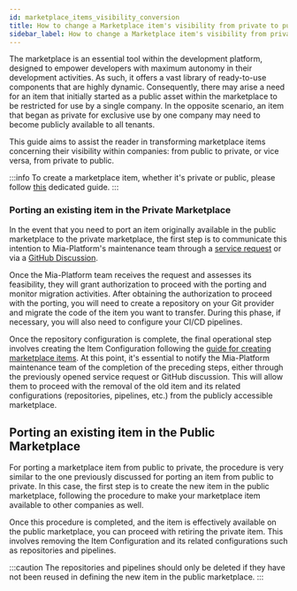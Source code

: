 ```yaml
---
id: marketplace_items_visibility_conversion
title: How to change a Marketplace item's visibility from private to public and vice versa
sidebar_label: How to change a Marketplace item's visibility from private to public and vice versa
---
```


The marketplace is an essential tool within the development platform, designed to empower developers with maximum autonomy in their development activities. As such, it offers a vast library of ready-to-use components that are highly dynamic. Consequently, there may arise a need for an item that initially started as a public asset within the marketplace to be restricted for use by a single company. In the opposite scenario, an item that began as private for exclusive use by one company may need to become publicly available to all tenants.

This guide aims to assist the reader in transforming marketplace items concerning their visibility within companies: from public to private, or vice versa, from private to public.

:::info
To create a marketplace item, whether it's private or public, please follow [this](/marketplace/add_to_marketplace/contributing_overview.md) dedicated guide.
:::

### Porting an existing item in the Private Marketplace

In the event that you need to port an item originally available in the public marketplace to the private marketplace, the first step is to communicate this intention to Mia-Platform's maintenance team through a [service request](https://makeitapp.atlassian.net/servicedesk/customer/portal/21) or via a [GitHub Discussion](https://github.com/mia-platform/community).

Once the Mia-Platform team receives the request and assesses its feasibility, they will grant authorization to proceed with the porting and monitor migration activities. After obtaining the authorization to proceed with the porting, you will need to create a repository on your Git provider and migrate the code of the item you want to transfer. During this phase, if necessary, you will also need to configure your CI/CD pipelines.

Once the repository configuration is complete, the final operational step involves creating the Item Configuration following the [guide for creating marketplace items](/marketplace/add_to_marketplace/contributing_overview.md). At this point, it's essential to notify the Mia-Platform maintenance team of the completion of the preceding steps, either through the previously opened service request or GitHub discussion. This will allow them to proceed with the removal of the old item and its related configurations (repositories, pipelines, etc.) from the publicly accessible marketplace.

## Porting an existing item in the Public Marketplace

For porting a marketplace item from public to private, the procedure is very similar to the one previously discussed for porting an item from public to private. In this case, the first step is to create the new item in the public marketplace, following the procedure to make your marketplace item available to other companies as well.

Once this procedure is completed, and the item is effectively available on the public marketplace, you can proceed with retiring the private item. This involves removing the Item Configuration and its related configurations such as repositories and pipelines.

:::caution
The repositories and pipelines should only be deleted if they have not been reused in defining the new item in the public marketplace.
:::

